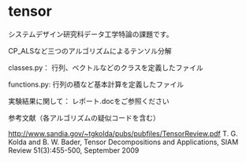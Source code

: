 # tensor
 システムデザイン研究科データ工学特論の課題です。
 
 CP_ALSなど三つのアルゴリズムによるテンソル分解
 
 classes.py：  行列、ベクトルなどのクラスを定義したファイル
 
 functions.py: 行列の積など基本計算を定義したファイル
 
 実験結果に関して： レポート.docをご参照ください
 
 参考文献（各アルゴリズムの疑似コードを含む）
 
 http://www.sandia.gov/~tgkolda/pubs/pubfiles/TensorReview.pdf
 T. G. Kolda and B. W. Bader, Tensor Decompositions and Applications, SIAM Review 51(3):455-500, September 2009
 
